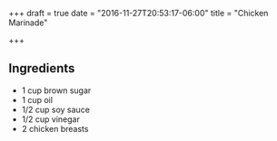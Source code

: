 +++
draft = true
date = "2016-11-27T20:53:17-06:00"
title = "Chicken Marinade"

+++

## Ingredients

* 1 cup brown sugar
* 1 cup oil
* 1/2 cup soy sauce
* 1/2 cup vinegar
* 2 chicken breasts
